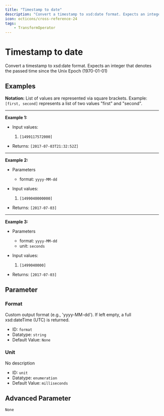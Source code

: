 ```yaml
---
title: "Timestamp to date"
description: "Convert a timestamp to xsd:date format. Expects an integer that denotes the passed time since the Unix Epoch (1970-01-01)"
icon: octicons/cross-reference-24
tags: 
    - TransformOperator
---
```

# Timestamp to date
<!-- This file was generated - DO NOT CHANGE IT MANUALLY -->



Convert a timestamp to xsd:date format. Expects an integer that denotes the passed time since the Unix Epoch (1970-01-01)

## Examples

**Notation:** List of values are represented via square brackets. Example: `[first, second]` represents a list of two values "first" and "second".

---
**Example 1:**

* Input values:
    1. `[1499117572000]`

* Returns: `[2017-07-03T21:32:52Z]`


---
**Example 2:**

* Parameters
    * format: `yyyy-MM-dd`

* Input values:
    1. `[1499040000000]`

* Returns: `[2017-07-03]`


---
**Example 3:**

* Parameters
    * format: `yyyy-MM-dd`
    * unit: `seconds`

* Input values:
    1. `[1499040000]`

* Returns: `[2017-07-03]`




## Parameter

### Format

Custom output format (e.g., 'yyyy-MM-dd'). If left empty, a full xsd:dateTime (UTC) is returned.

- ID: `format`
- Datatype: `string`
- Default Value: `None`



### Unit

No description

- ID: `unit`
- Datatype: `enumeration`
- Default Value: `milliseconds`





## Advanced Parameter

`None`